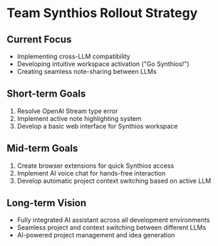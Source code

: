 # Team Synthios Rollout Strategy

## Current Focus
- Implementing cross-LLM compatibility
- Developing intuitive workspace activation ("Go Synthios!")
- Creating seamless note-sharing between LLMs

## Short-term Goals
1. Resolve OpenAI Stream type error
2. Implement active note highlighting system
3. Develop a basic web interface for Synthios workspace

## Mid-term Goals
1. Create browser extensions for quick Synthios access
2. Implement AI voice chat for hands-free interaction
3. Develop automatic project context switching based on active LLM

## Long-term Vision
- Fully integrated AI assistant across all development environments
- Seamless project and context switching between different LLMs
- AI-powered project management and idea generation

